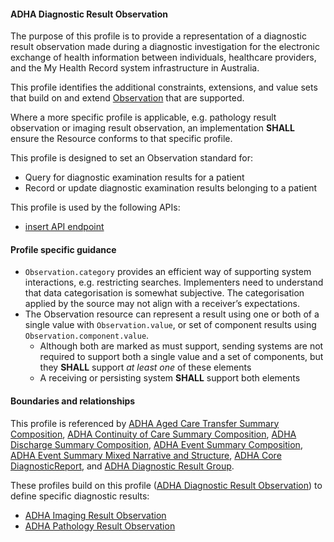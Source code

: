 #### ADHA Diagnostic Result Observation
The purpose of this profile is to provide a representation of a diagnostic result observation made during a diagnostic investigation for the electronic exchange of health information between individuals, healthcare providers, and the My Health Record system infrastructure in Australia.

This profile identifies the additional constraints, extensions, and value sets that build on and extend [Observation](http://hl7.org/fhir/R4/observation.html) that are supported. 

Where a more specific profile is applicable, e.g. pathology result observation or imaging result observation, an implementation **SHALL** ensure the Resource conforms to that specific profile.

This profile is designed to set an Observation standard for:
* Query for diagnostic examination results for a patient
* Record or update diagnostic examination results belonging to a patient

This profile is used by the following APIs:
* [insert API endpoint](StructureDefinition-TBD-1.html)


#### Profile specific guidance
- `Observation.category` provides an efficient way of supporting system interactions, e.g. restricting searches. Implementers need to understand that data categorisation is somewhat subjective. The categorisation applied by the source may not align with a receiver’s expectations.
- The Observation resource can represent a result using one or both of a single value with `Observation.value`, or set of component results using `Observation.component.value`.
  - Although both are marked as must support, sending systems are not required to support both a single value and a set of components, but they **SHALL** support *at least one* of these elements
  - A receiving or persisting system **SHALL** support both elements


#### Boundaries and relationships
This profile is referenced by 
[ADHA Aged Care Transfer Summary Composition](StructureDefinition-dh-composition-acts-1.html), 
[ADHA Continuity of Care Summary Composition](StructureDefinition-dh-composition-cocs-1.html), 
[ADHA Discharge Summary Composition](StructureDefinition-dh-composition-ds-1.html), 
[ADHA Event Summary Composition](StructureDefinition-dh-composition-es-1.html), 
[ADHA Event Summary Mixed Narrative and Structure](StructureDefinition-dh-composition-es-mix-1.html), 
[ADHA Core DiagnosticReport](StructureDefinition-dh-diagnosticreport-core-1.html), and
[ADHA Diagnostic Result Group](StructureDefinition-dh-observation-diagnosticresultgroup-1.html). 

These profiles build on this profile ([ADHA Diagnostic Result Observation](StructureDefinition-dh-observation-diagnosticresult-1.html)) to define specific diagnostic results:
* [ADHA Imaging Result Observation](StructureDefinition-dh-observation-diagnosticresult-imag-1.html)
* [ADHA Pathology Result Observation](StructureDefinition-dh-observation-diagnosticresult-path-1.html)
